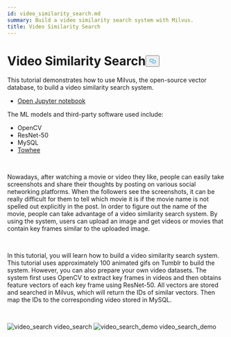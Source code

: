 ```yaml
---
id: video_similarity_search.md
summary: Build a video similarity search system with Milvus.
title: Video Similarity Search
---
```

<h1 id="Video-Similarity-Search" class="common-anchor-header">Video Similarity Search<button data-href="#Video-Similarity-Search" class="anchor-icon" translate="no">
      <svg translate="no"
        aria-hidden="true"
        focusable="false"
        height="20"
        version="1.1"
        viewBox="0 0 16 16"
        width="16"
      >
        <path
          fill="#0092E4"
          fill-rule="evenodd"
          d="M4 9h1v1H4c-1.5 0-3-1.69-3-3.5S2.55 3 4 3h4c1.45 0 3 1.69 3 3.5 0 1.41-.91 2.72-2 3.25V8.59c.58-.45 1-1.27 1-2.09C10 5.22 8.98 4 8 4H4c-.98 0-2 1.22-2 2.5S3 9 4 9zm9-3h-1v1h1c1 0 2 1.22 2 2.5S13.98 12 13 12H9c-.98 0-2-1.22-2-2.5 0-.83.42-1.64 1-2.09V6.25c-1.09.53-2 1.84-2 3.25C6 11.31 7.55 13 9 13h4c1.45 0 3-1.69 3-3.5S14.5 6 13 6z"
        ></path>
      </svg>
    </button></h1><p>This tutorial demonstrates how to use Milvus, the open-source vector database, to build a video similarity search system.</p>
<ul>
<li><a href="https://github.com/towhee-io/examples/tree/main/video/reverse_video_search">Open Jupyter notebook</a></li>
</ul>
<p>The ML models and third-party software used include:</p>
<ul>
<li>OpenCV</li>
<li>ResNet-50</li>
<li>MySQL</li>
<li><a href="https://towhee.io/">Towhee</a></li>
</ul>
<p><br/></p>
<p>Nowadays, after watching a movie or video they like, people can easily take screenshots and share their thoughts by posting on various social networking platforms. When the followers see the screenshots, it can be really difficult for them to tell which movie it is if the movie name is not spelled out explicitly in the post. In order to figure out the name of the movie, people can take advantage of a video similarity search system. By using the system, users can upload an image and get videos or movies that contain key frames similar to the uploaded image.</p>
<p><br/></p>
<p>In this tutorial, you will learn how to build a video similarity search system. This tutorial uses approximately 100 animated gifs on Tumblr to build the system. However, you can also prepare your own video datasets. The system first uses OpenCV to extract key frames in videos and then obtains feature vectors of each key frame using ResNet-50. All vectors are stored and searched in Milvus, which will return the IDs of similar vectors. Then map the IDs to the corresponding video stored in MySQL.</p>
<p><br/></p>
<p>
  <span class="img-wrapper">
    <img translate="no" src="/docs/v2.4.x/assets/video_search.png" alt="video_search" class="doc-image" id="video_search" />
    <span>video_search</span>
  </span>


  <span class="img-wrapper">
    <img translate="no" src="/docs/v2.4.x/assets/video_search_demo.gif" alt="video_search_demo" class="doc-image" id="video_search_demo" />
    <span>video_search_demo</span>
  </span>
</p>
